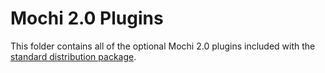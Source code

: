 # Mochi 2.0 Plugins
This folder contains all of the optional Mochi 2.0 plugins included with the [standard distribution package](https://github.com/codeworksdev/mochi-2.0/tree/main/dist).
